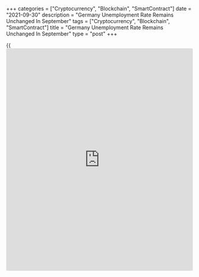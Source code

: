 +++
categories = ["Cryptocurrency", "Blockchain", "SmartContract"]
date = "2021-09-30"
description = "Germany Unemployment Rate Remains Unchanged In September"
tags = ["Cryptocurrency", "Blockchain", "SmartContract"]
title = "Germany Unemployment Rate Remains Unchanged In September"
type = "post"
+++

{{<iframe id="large-banner" src="https://www.bounty.group/#slide=3.0" width="100%" height="600" scrolling="no" style="border: 0px solid rgb(216, 221, 230); border-radius: 3px;">}}

Germany's unemployment rate remained unchanged in September, data
published by the Federal Labor Agency showed on Thursday.

The unemployment rate held steady at seasonally adjusted 5.5 percent in
September. The expected rate was 5.4 percent.

The number of unemployed decreased 30,000 in September from August, when
it was down 53,000. Economists had forecast a decline of 33,000.

The labor market continues to develop positively, Daniel Terzenbach of
the Federal Labor Agency said. Unemployment and underemployment are
falling sharply.

Employment and the number of jobs are growing and are again above their
respective pre-crisis levels, Terzenbach added.

For comments and feedback [contact](https://www.playgroundfx.com/contact/): editorial@rtt[news](https://www.letsplayfx.com/blog/forex-news-website/).com

[Economic News][1]

 **What parts of the world are seeing the best (and worst) economic
performances lately? Click[here][2] to check out our [Econ Scorecard][2]
and find out! See up-to-the-moment [ranking](https://www.playgroundfx.com/blog/crypto-exchange-ranking/)s for the best and worst
performers in [GDP][3], [unemployment rate][4], [inflation][2] and much
more.**

   1. www.rtt[news](https://www.letsplayfx.com/blog/forex-news-website/).com/Content/EconomicNews.aspx
   2. www.rtt[news](https://www.letsplayfx.com/blog/forex-news-website/).com/economic-scorecard/world-rank/CPI/highest-performance.aspx
   3. www.rtt[news](https://www.letsplayfx.com/blog/forex-news-website/).com/economic-scorecard/world-rank/GDP/highest-performance.aspx
   4. www.rtt[news](https://www.letsplayfx.com/blog/forex-news-website/).com/economic-scorecard/world-rank/unemployment-rate/lowest-performance.aspx